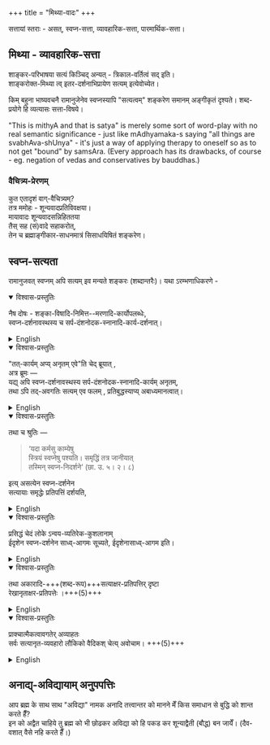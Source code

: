 +++
title = "मिथ्या-वादः"
+++

सत्तायां स्तराः - असत्, स्वप्न-सत्ता, व्यावहारिक-सत्ता, पारमार्थिक-सत्ता। 

## मिथ्या - व्यावहारिक-सत्ता
शाङ्कर-परिभाषया सत्यं किञ्चिद् अन्यत् - त्रिकाल-वर्तित्वं सद् इति।  
शाङ्करोक्त-मिथ्या त्व् इतर-दर्शनाभिप्रायेण सत्यम् इत्येवोच्येत।  

किम् बहुना भाष्यवचनै रामानुजेनेव स्वप्नस्यापि "सत्यत्वम्" शङ्करेण समानम् अङ्गीकृतं दृश्यते। शब्द-प्रयोगे हि व्यत्यासः सत्ता-विषये। 


"This is mithyA and that is satya" is merely some sort of word-play with no real semantic significance - just like mAdhyamaka-s saying "all things are svabhAva-shUnya" - it's just a way of applying therapy to oneself so as to not get "bound" by samsAra. (Every approach has its drawbacks, of course - eg. negation of vedas and conservatives by bauddhas.)


### वैचित्र्य-प्रेरणम्
कुत एतादृशं वाग्-वैचित्र्यम्?  
तत्र ममोहः - शून्यवादप्रतिविवक्षया।  
मायावादः शून्यवादसन्निहिततया  
तैस् सह (सं)वादे सहाकरोत्,  
तेन च ब्रह्माङ्गीकार-साधनमात्रं सिसाधयिषितं शङ्करेण। 


## स्वप्न-सत्यता
रामानुजवत् स्वप्नम् अपि सत्यम् इव मन्यते शङ्करः (शब्दान्तरैः)। यथा ऽरम्भणाधिकरणे - 

<details open><summary>विश्वास-प्रस्तुतिः</summary>

नैष दोषः -
शङ्का-विषादि-निमित्त--मरणादि-कार्योपलब्धेः,  
स्वप्न-दर्शनावस्थस्य च
सर्प-दंशनोदक-स्नानादि-कार्य-दर्शनात्। 
</details>

<details><summary>English</summary>

This objection, we reply, is without force  
(because as a matter of fact  
we do see real effects to result from unreal causes),  
for we observe that death sometimes takes place from imaginary venom,  
(when a man imagines himself to have been bitten by a venomous snake,)  
and effects (of what is perceived in a dream) such as the bite of a snake or bathing in a river take place with regard to a dreaming person.

</details>

<details open><summary>विश्वास-प्रस्तुतिः</summary>

"तत्-कार्यम् अप्य् अनृतम् एवे"ति चेद् ब्रूयात् ,  
अत्र ब्रूमः —  
यद्य् अपि स्वप्न-दर्शनावस्थस्य सर्प-दंशनोदक-स्नानादि-कार्यम् अनृतम्,  
तथा ऽपि तद्-अवगतिः सत्यम् एव फलम् , प्रतिबुद्धस्याप्य् अबाध्यमानत्वात्। 
</details>

<details><summary>English</summary>

> But, it will be said, these effects themselves are unreal!

These effects themselves, we reply, are unreal indeed;  
but not so the consciousness which the dreaming person has of them.  
This consciousness is a real result;  
for it is not sublated by the waking consciousness.  

</details>

<details open><summary>विश्वास-प्रस्तुतिः</summary>

तथा च श्रुतिः — 

> ‘यदा कर्मसु काम्येषु  
स्त्रियं स्वप्नेषु पश्यति।
समृद्धिं तत्र जानीयात्  
तस्मिन् स्वप्न-निदर्शने’ (छा. उ. ५। २। ८)

इत्य् असत्येन स्वप्न-दर्शनेन  
सत्यायाः समृद्धेः प्रतिपत्तिं दर्शयति, 
</details>

<details><summary>English</summary>

--Scripture also (in the passage, 'If a man who is engaged in some sacrifice undertaken for some special wish sees in his dream a woman, he is to infer therefrom success in his work') declares that by the unreal phantom of a dream a real result such as prosperity may be obtained. 
</details>



<details open><summary>विश्वास-प्रस्तुतिः</summary>

प्रसिद्धं चेदं लोके ऽन्वय-व्यतिरेक-कुशलानाम्  
ईदृशेन स्वप्न-दर्शनेन साध्व्-आगमः सूच्यते, ईदृशेनासाध्व्-आगम इति।  
</details>

<details><summary>English</summary>

It is, moreover, known from the experience of persons who carefully observe positive and negative instances that such and such dreams are auspicious omens, others the reverse. 
</details>


<details open><summary>विश्वास-प्रस्तुतिः</summary>

तथा अकारादि-+++(शब्द-रूप)+++सत्याक्षर-प्रतिपत्तिर् दृष्टा  
रेखानृताक्षर-प्रतिपत्तेः ।+++(5)+++
</details>

<details><summary>English</summary>

And (to quote another example that something true can result from or be known through something untrue) we see that the knowledge of the real sounds A. &c. is reached by means of the unreal written letters. 
</details>

<details open><summary>विश्वास-प्रस्तुतिः</summary>

प्राक्चात्मैकत्वावगतेर् अव्याहतः  
सर्वः सत्यानृत-व्यवहारो लौकिको
वैदिकश् चेत्य् अवोचाम। +++(5)+++
</details>

<details><summary>English</summary>

And that before the knowledge of the unity of the Self has been reached  
the whole real-unreal course of ordinary life, worldly as well as religious, goes on unimpeded,  
we have already explained. 
</details>

## अनाद्य्-अविद्यायाम् अनुपपत्तिः
आप ब्रह्म के साथ साथ "अविद्या" नामक अनादि तत्त्वान्तर को मानने मेँ किस समाधान से बुद्धि को शान्त करते हैँ?  
इन को अद्वैत चाहिये तु ब्रह्म को भी छोढकर अविद्या को हि पकड कर शून्याद्वैती (बौद्ध) बन जायेँ। (दैव-वशात् वैसे नहि करते हैँ।)
